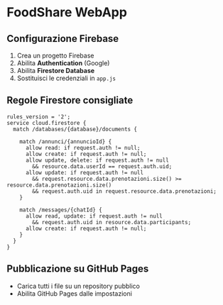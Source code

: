 # FoodShare WebApp

## Configurazione Firebase
1. Crea un progetto Firebase
2. Abilita **Authentication** (Google)
3. Abilita **Firestore Database**
4. Sostituisci le credenziali in `app.js`

## Regole Firestore consigliate
```
rules_version = '2';
service cloud.firestore {
  match /databases/{database}/documents {

    match /annunci/{annuncioId} {
      allow read: if request.auth != null;
      allow create: if request.auth != null;
      allow update, delete: if request.auth != null
        && resource.data.userId == request.auth.uid;
      allow update: if request.auth != null
        && request.resource.data.prenotazioni.size() >= resource.data.prenotazioni.size()
        && request.auth.uid in request.resource.data.prenotazioni;
    }

    match /messages/{chatId} {
      allow read, update: if request.auth != null
        && request.auth.uid in resource.data.participants;
      allow create: if request.auth != null;
    }
  }
}
```

## Pubblicazione su GitHub Pages
- Carica tutti i file su un repository pubblico
- Abilita GitHub Pages dalle impostazioni
